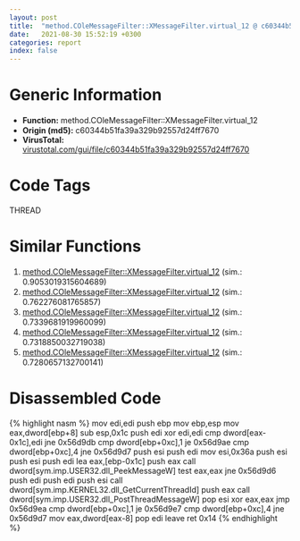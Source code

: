 ```yaml
---
layout: post
title:  "method.COleMessageFilter꞉꞉XMessageFilter.virtual_12 @ c60344b51fa39a329b92557d24ff7670"
date:   2021-08-30 15:52:19 +0300
categories: report
index: false
---
```


# Generic Information
- **Function:** method.COleMessageFilter꞉꞉XMessageFilter.virtual\_12
- **Origin (md5):** c60344b51fa39a329b92557d24ff7670
- **VirusTotal:** [virustotal.com/gui/file/c60344b51fa39a329b92557d24ff7670][virustotal_ref]

# Code Tags
<span class="tag" id="THREAD">THREAD</span>


# Similar Functions

1. [method.COleMessageFilter꞉꞉XMessageFilter.virtual\_12][similar_1_ref] (sim.: 0.9053019315604689)
2. [method.COleMessageFilter꞉꞉XMessageFilter.virtual\_12][similar_2_ref] (sim.: 0.762276081765857)
3. [method.COleMessageFilter꞉꞉XMessageFilter.virtual\_12][similar_3_ref] (sim.: 0.7339681919960099)
4. [method.COleMessageFilter꞉꞉XMessageFilter.virtual\_12][similar_4_ref] (sim.: 0.7318850032719038)
5. [method.COleMessageFilter꞉꞉XMessageFilter.virtual\_12][similar_5_ref] (sim.: 0.7280657132700141)


# Disassembled Code

{% highlight nasm %}
mov edi,edi
push ebp
mov ebp,esp
mov eax,dword[ebp+8]
sub esp,0x1c
push edi
xor edi,edi
cmp dword[eax-0x1c],edi
jne 0x56d9db
cmp dword[ebp+0xc],1
je 0x56d9ae
cmp dword[ebp+0xc],4
jne 0x56d9d7
push esi
push edi
mov esi,0x36a
push esi
push esi
push edi
lea eax,[ebp-0x1c]
push eax
call dword[sym.imp.USER32.dll_PeekMessageW]
test eax,eax
jne 0x56d9d6
push edi
push edi
push esi
call dword[sym.imp.KERNEL32.dll_GetCurrentThreadId]
push eax
call dword[sym.imp.USER32.dll_PostThreadMessageW]
pop esi
xor eax,eax
jmp 0x56d9ea
cmp dword[ebp+0xc],1
je 0x56d9e7
cmp dword[ebp+0xc],4
jne 0x56d9d7
mov eax,dword[eax-8]
pop edi
leave 
ret 0x14
{% endhighlight %}


[similar_1_ref]: /report/method.COleMessageFilter꞉꞉XMessageFilter.virtual_12@14b20b07906a36e23f2230c8042160f2
[similar_2_ref]: /report/method.COleMessageFilter꞉꞉XMessageFilter.virtual_12@a1c6b07868a0eea8f4ee5a872aa71909
[similar_3_ref]: /report/method.COleMessageFilter꞉꞉XMessageFilter.virtual_12@59aef7c08025d70f84c85db2092fc99e
[similar_4_ref]: /report/method.COleMessageFilter꞉꞉XMessageFilter.virtual_12@9c2b894b84f59672d8be2e984066f76f
[similar_5_ref]: /report/method.COleMessageFilter꞉꞉XMessageFilter.virtual_12@ff219f45286905b4a87327ca719363be
[virustotal_ref]: https://www.virustotal.com/gui/file/c60344b51fa39a329b92557d24ff7670